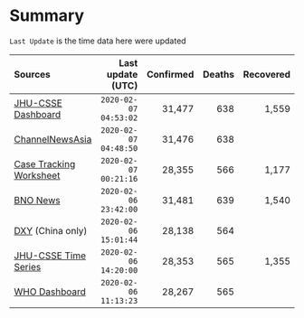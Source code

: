 # Summary

`Last Update` is the time data here were updated

|  Sources | Last update (UTC) | Confirmed | Deaths | Recovered |
|  :--- |  ---: |  ---: |  ---: |  ---: | 
| [JHU-CSSE Dashboard](https://gisanddata.maps.arcgis.com/apps/opsdashboard/index.html#/bda7594740fd40299423467b48e9ecf6)  | `2020-02-07 04:53:02` | 31,477 | 638 | 1,559 | 
| [ChannelNewsAsia](https://www.channelnewsasia.com/news/topics/wuhan-virus)  | `2020-02-07 04:48:50` | 31,476 | 638 |  | 
| [Case Tracking Worksheet](https://docs.google.com/spreadsheets/d/1qbE-UuJYw5V4FkyMZ-LplvUQZlut4oa5Zl3lrSmN_mk/htmlview)  | `2020-02-07 00:21:16` | 28,355 | 566 | 1,177 | 
| [BNO News](https://bnonews.com/index.php/2020/01/the-latest-coronavirus-cases/)  | `2020-02-06 23:42:00` | 31,481 | 639 | 1,540 | 
| [DXY](https://3g.dxy.cn/newh5/view/pneumonia) (China only) | `2020-02-06 15:01:44` | 28,138 | 564 |  | 
| [JHU-CSSE Time Series](https://docs.google.com/spreadsheets/d/1UF2pSkFTURko2OvfHWWlFpDFAr1UxCBA4JLwlSP6KFo/htmlview?usp=sharing&sle=true#)  | `2020-02-06 14:20:00` | 28,353 | 565 | 1,355 | 
| [WHO Dashboard](https://who.maps.arcgis.com/apps/opsdashboard/index.html#/c88e37cfc43b4ed3baf977d77e4a0667)  | `2020-02-06 11:13:23` | 28,267 | 565 |  | 
